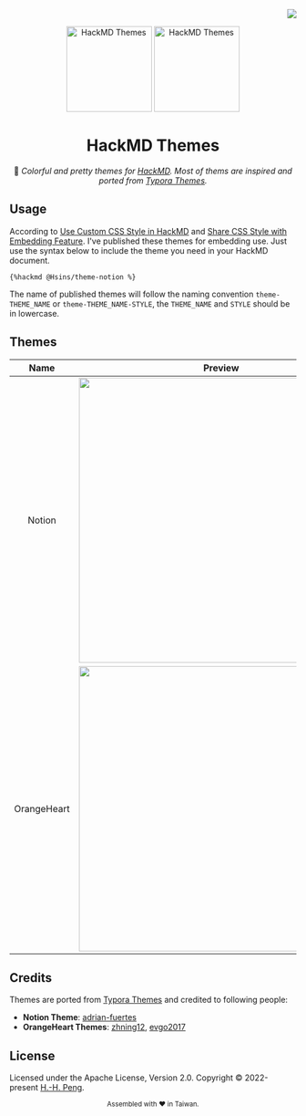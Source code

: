 <!-- badges -->
<div align="right">

  [![](https://img.shields.io/github/license/Hsins/hackmd-themes.svg?style=flat-square)](./LICENSE)

</div>

<!-- logo, title and description -->
<!-- Logo -->
<p align="center">
  <img src="https://user-images.githubusercontent.com/26391143/156984836-38acacee-f510-474c-9b8a-6da4b855f653.png#gh-dark-mode-only" alt="HackMD Themes" height="150px">
  <img src="https://user-images.githubusercontent.com/26391143/156984539-606601e9-ad2c-48d6-a783-f6a95bf0bd44.png#gh-light-mode-only" alt="HackMD Themes" height="150px">
</p>

<div align="center">

# HackMD Themes

🎨 _Colorful and pretty themes for [HackMD](https://hackmd.io/). Most of thems are inspired and ported from [Typora Themes](https://theme.typora.io/)._

<!-- Badges -->

</div>

## Usage

According to [Use Custom CSS Style in HackMD](https://hackmd.io/@hackmd/hackmd-new-blog#%E5%9C%A8-HackMD-%E8%87%AA%E8%A8%82%E7%AD%86%E8%A8%98%E6%A8%A3%E5%BC%8F%E8%A1%A8) and [Share CSS Style with Embedding Feature](https://hackmd.io/@hackmd/hackmd-new-blog#%E4%BD%BF%E7%94%A8%E5%85%A7%E5%B5%8C%E7%AD%86%E8%A8%98%E5%8A%9F%E8%83%BD%E5%85%B1%E7%94%A8%E7%AD%86%E8%A8%98%E6%A8%A3%E5%BC%8F%E8%A1%A8). I've published these themes for embedding use. Just use the syntax below to include the theme you need in your HackMD document.

```
{%hackmd @Hsins/theme-notion %}
```

The name of published themes will follow the naming convention `theme-THEME_NAME` or `theme-THEME_NAME-STYLE`, the `THEME_NAME` and `STYLE` should be in lowercase.

## Themes

|    Name     |                         Preview                         | Demo                                                    | Style |
| :---------: | :-----------------------------------------------------: | :------------------------------------------------------ | :---: |
|   Notion    | <img src="https://i.imgur.com/vVHOEwy.png" width="500"> | [DEMO](https://hackmd.io/@Hsins/theme-demo-notion)      |       |
| OrangeHeart | <img src="https://i.imgur.com/G2dcJh9.png" width="500"> | [DEMO](https://hackmd.io/@Hsins/theme-demo-orangeheart) |       |

## Credits

Themes are ported from [Typora Themes](https://theme.typora.io/) and credited to following people:

- **Notion Theme**: [adrian-fuertes](https://github.com/adrian-fuertes)
- **OrangeHeart Themes**: [zhning12](https://github.com/zhning12), [evgo2017](https://github.com/evgo2017)

## License

Licensed under the Apache License, Version 2.0. Copyright © 2022-present [H.-H. Peng](https://github.com/Hsins).

<div align="center">
  <sub>Assembled with ❤️ in Taiwan.</sub>
</div>
